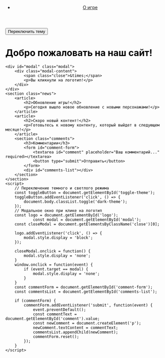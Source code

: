 
<html lang="ru">
<head>
    <meta charset="UTF-8">
    <meta name="viewport" content="width=device-width, initial-scale=1.0">
    <link rel="stylesheet" href="style.css">
    <title>Главная страница</title>
    <style>
        body {
            background-image: url('images/background.jpg');
            background-size: cover;
            background-position: center;
            background-attachment: fixed;
            transition: background-color 0.5s;
            color: black;
        }
        .logo {
            width: 200px;
            position: absolute;
            top: 20px;
            left: 20px;
            opacity: 0;
            transform: scale(0.5);
            animation: fadeIn 1s ease-in-out forwards;
        }
        @keyframes fadeIn {
            from {
                opacity: 0;
                transform: scale(0.5);
            }
            to {
                opacity: 1;
                transform: scale(1);
            }
        }
        @media (max-width: 768px) {
            .logo {
                width: 150px;
                top: 10px;
                left: 10px;
            }
        }
        .news {
            padding: 20px;
            background: rgba(0, 0, 0, 0.7);
            color: white;
        }
        .dark-theme {
            background-color: #121212;
            color: white;
        }
        .modal {
            display: none;
            position: fixed;
            z-index: 1;
            left: 0;
            top: 0;
            width: 100%;
            height: 100%;
            overflow: auto;
            background-color: rgb(0,0,0);
            background-color: rgba(0,0,0,0.4);
            padding-top: 60px;
        }
        .modal-content {
            background-color: #fefefe;
            margin: 5% auto;
            padding: 20px;
            border: 1px solid #888;
            width: 80%;
        }
        .close {
            color: #aaa;
            float: right;
            font-size: 28px;
            font-weight: bold;
        }
        .close:hover,
        .close:focus {
            color: black;
            text-decoration: none;
            cursor: pointer;
        }
    </style>
</head>
<body>
    <header>
        <img src="images/logo.png" alt="Логотип сайта" class="logo" loading="lazy" id="logo">
        <nav>
            <ul>
                <li><a href="2part.html">О игре</a></li>
            </ul>
        </nav>
    </header>
    <main>
        <button id="toggle-theme">Переключить тему</button>
        <h1>Добро пожаловать на наш сайт!</h1>
    </main>

    <div id="modal" class="modal">
        <div class="modal-content">
            <span class="close">&times;</span>
            <p>Вы кликнули на логотип!</p>
        </div>
    </div>
    <section class="news">
        <article>
            <h2>Обновление игры!</h2>
            <p>Сегодня вышло новое обновление с новыми персонажами!</p>
        </article>
        <article>
            <h2>Скоро новый контент!</h2>
            <p>Готовьтесь к новому контенту, который выйдет в следующем месяце!</p>
        </article>
        <section class="comments">
            <h3>Комментарии</h3>
            <form id="comment-form">
                <textarea id="comment" placeholder="Ваш комментарий..." required></textarea>
                <button type="submit">Отправить</button>
            </form>
            <div id="comments-list"></div>
        </section>
    </section>
    <script>
        // Переключение темного и светлого режима
        const toggleButton = document.getElementById('toggle-theme');
        toggleButton.addEventListener('click', () => {
            document.body.classList.toggle('dark-theme');
        });
        // Модальное окно при клике на логотип
        const logo = document.getElementById('logo');
                const modal = document.getElementById('modal');
        const closeModal = document.getElementsByClassName('close')[0];

        logo.addEventListener('click', () => {
            modal.style.display = 'block';
        });

        closeModal.onclick = function() {
            modal.style.display = 'none';
        }
        window.onclick = function(event) {
            if (event.target == modal) {
                modal.style.display = 'none';
            }
        }
        const commentForm = document.getElementById('comment-form');
        const commentsList = document.getElementById('comments-list');

        if (commentForm) {
            commentForm.addEventListener('submit', function(event) {
                event.preventDefault();
                const commentText = document.getElementById('comment').value;
                const newComment = document.createElement('p');
                newComment.textContent = commentText;
                commentsList.appendChild(newComment);
                commentForm.reset();
            });
        }
    </script>
</body>
</html>

